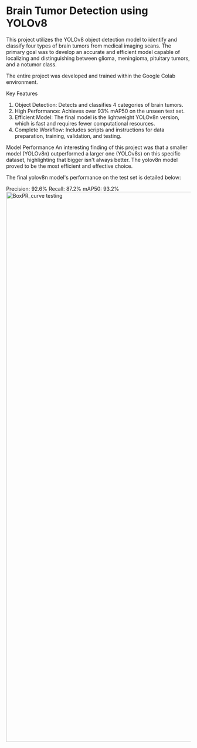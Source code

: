 # Brain Tumor Detection using YOLOv8
This project utilizes the YOLOv8 object detection model to identify and classify four types of brain tumors from medical imaging scans. The primary goal was to develop an accurate and efficient model capable of localizing and distinguishing between glioma, meningioma, pituitary tumors, and a notumor class.

The entire project was developed and trained within the Google Colab environment.

Key Features
1. Object Detection: Detects and classifies 4 categories of brain tumors.
2. High Performance: Achieves over 93% mAP50 on the unseen test set.
3. Efficient Model: The final model is the lightweight YOLOv8n version, which is fast and requires fewer computational resources.
4. Complete Workflow: Includes scripts and instructions for data preparation, training, validation, and testing.

Model Performance
An interesting finding of this project was that a smaller model (YOLOv8n) outperformed a larger one (YOLOv8s) on this specific dataset, highlighting that bigger isn't always better. The yolov8n model proved to be the most efficient and effective choice.


The final yolov8n model's performance on the test set is detailed below:

Precision: 92.6%
Recall: 87.2%
mAP50: 93.2%
<img width="2250" height="1500" alt="BoxPR_curve testing" src="https://github.com/user-attachments/assets/63ec2aa5-73e7-4959-b5fa-223144ff9fbf" />
